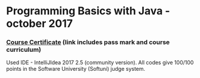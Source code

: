 # Programming Basics with Java - october 2017
### [Course Certificate](https://softuni.bg/certificates/details/50210/e98806bc) (link includes pass mark and course curriculum)

Used IDE - IntelliJIdea 2017 2.5 (community version).
All codes give 100/100 points in the Software University (Softuni) judge system.
